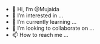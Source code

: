 - 👋 Hi, I’m @Mujaida
- 👀 I’m interested in ...
- 🌱 I’m currently learning ...
- 💞️ I’m looking to collaborate on ...
- 📫 How to reach me ...

<!---
Mujaida/Mujaida is a ✨ special ✨ repository because its `README.md` (this file) appears on your GitHub profile.
You can click the Preview link to take a look at your changes.
--->
